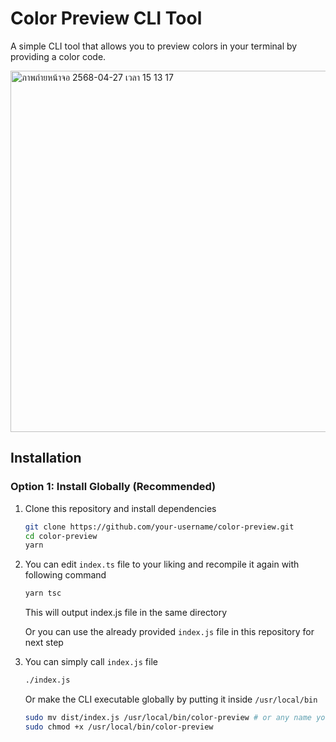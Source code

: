 # Color Preview CLI Tool

A simple CLI tool that allows you to preview colors in your terminal by providing a color code.

<img width="578" alt="ภาพถ่ายหน้าจอ 2568-04-27 เวลา 15 13 17" src="https://github.com/user-attachments/assets/5986305d-c2a4-4a74-9340-a36ff8fe4d45" />

## Installation


### Option 1: Install Globally (Recommended)

1. Clone this repository and install dependencies

   ```bash
   git clone https://github.com/your-username/color-preview.git
   cd color-preview
   yarn
   ```

2. You can edit `index.ts` file to your liking and recompile it again with following command

   ```bash
   yarn tsc
   ```

   This will output index.js file in the same directory

   Or you can use the already provided `index.js` file in this repository for next step

3. You can simply call `index.js` file

   ```bash
   ./index.js
   ```

   Or make the CLI executable globally by putting it inside `/usr/local/bin`
   
   ```bash
   sudo mv dist/index.js /usr/local/bin/color-preview # or any name you like
   sudo chmod +x /usr/local/bin/color-preview
   ```
